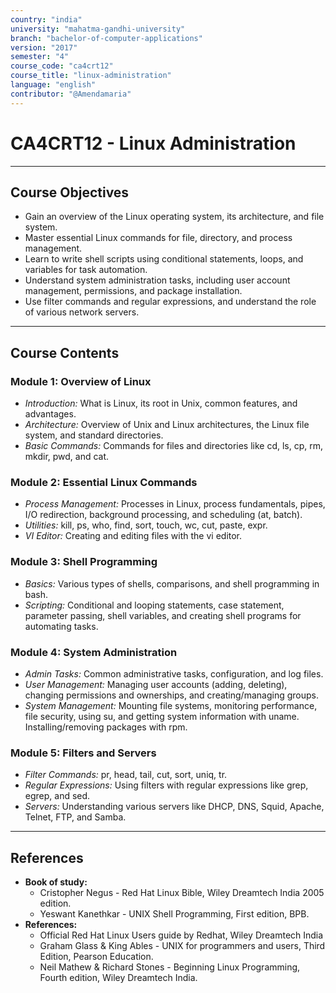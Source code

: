 ```yaml
---
country: "india"
university: "mahatma-gandhi-university"
branch: "bachelor-of-computer-applications"
version: "2017"
semester: "4"
course_code: "ca4crt12"
course_title: "linux-administration"
language: "english"
contributor: "@Amendamaria"
---
```

# CA4CRT12 - Linux Administration

---
## Course Objectives

* Gain an overview of the Linux operating system, its architecture, and file system.
* Master essential Linux commands for file, directory, and process management.
* Learn to write shell scripts using conditional statements, loops, and variables for task automation.
* Understand system administration tasks, including user account management, permissions, and package installation.
* Use filter commands and regular expressions, and understand the role of various network servers.

---
## Course Contents


### Module 1: Overview of Linux
* *Introduction:* What is Linux, its root in Unix, common features, and advantages.
* *Architecture:* Overview of Unix and Linux architectures, the Linux file system, and standard directories.
* *Basic Commands:* Commands for files and directories like cd, ls, cp, rm, mkdir, pwd, and cat.

### Module 2: Essential Linux Commands
* *Process Management:* Processes in Linux, process fundamentals, pipes, I/O redirection, background processing, and scheduling (at, batch).
* *Utilities:* kill, ps, who, find, sort, touch, wc, cut, paste, expr.
* *VI Editor:* Creating and editing files with the vi editor.

### Module 3: Shell Programming
* *Basics:* Various types of shells, comparisons, and shell programming in bash.
* *Scripting:* Conditional and looping statements, case statement, parameter passing, shell variables, and creating shell programs for automating tasks.

### Module 4: System Administration
* *Admin Tasks:* Common administrative tasks, configuration, and log files.
* *User Management:* Managing user accounts (adding, deleting), changing permissions and ownerships, and creating/managing groups.
* *System Management:* Mounting file systems, monitoring performance, file security, using su, and getting system information with uname. Installing/removing packages with rpm.

### Module 5: Filters and Servers
* *Filter Commands:* pr, head, tail, cut, sort, uniq, tr.
* *Regular Expressions:* Using filters with regular expressions like grep, egrep, and sed.
* *Servers:* Understanding various servers like DHCP, DNS, Squid, Apache, Telnet, FTP, and Samba.

---
## References
* **Book of study:**
    * Cristopher Negus - Red Hat Linux Bible, Wiley Dreamtech India 2005 edition.
    * Yeswant Kanethkar - UNIX Shell Programming, First edition, BPB.
* **References:**
    * Official Red Hat Linux Users guide by Redhat, Wiley Dreamtech India
    * Graham Glass & King Ables - UNIX for programmers and users, Third Edition, Pearson Education.
    * Neil Mathew & Richard Stones - Beginning Linux Programming, Fourth edition, Wiley Dreamtech India.